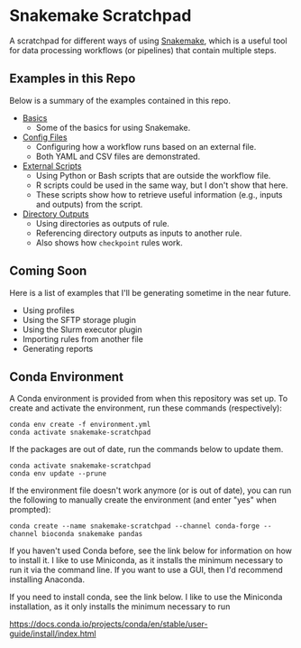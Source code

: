 # Snakemake Scratchpad
A scratchpad for different ways of using [Snakemake](https://snakemake.github.io/), which is a useful tool for data processing workflows (or pipelines) that contain multiple steps.

## Examples in this Repo
Below is a summary of the examples contained in this repo.

- [Basics](./basics/README.md)
  - Some of the basics for using Snakemake.
- [Config Files](./config-files/README.md)
  - Configuring how a workflow runs based on an external file.
  - Both YAML and CSV files are demonstrated.
- [External Scripts](./external-scripts/README.md)
  - Using Python or Bash scripts that are outside the workflow file.
  - R scripts could be used in the same way, but I don't show that here.
  - These scripts show how to retrieve useful information (e.g., inputs and outputs) from the script.
- [Directory Outputs](./directory-outputs/README.md)
  - Using directories as outputs of rule.
  - Referencing directory outputs as inputs to another rule.
  - Also shows how `checkpoint` rules work.

## Coming Soon
Here is a list of examples that I'll be generating sometime in the near future.

- Using profiles
- Using the SFTP storage plugin
- Using the Slurm executor plugin
- Importing rules from another file
- Generating reports

## Conda Environment
A Conda environment is provided from when this repository was set up.
To create and activate the environment, run these commands (respectively):

```shell
conda env create -f environment.yml
conda activate snakemake-scratchpad
```

If the packages are out of date, run the commands below to update them.

```shell
conda activate snakemake-scratchpad
conda env update --prune
```

If the environment file doesn't work anymore (or is out of date), you can run the following to manually create the environment (and enter "yes" when prompted):

```shell
conda create --name snakemake-scratchpad --channel conda-forge --channel bioconda snakemake pandas
```

If you haven't used Conda before, see the link below for information on how to install it.
I like to use Miniconda, as it installs the minimum necessary to run it via the command line.
If you want to use a GUI, then I'd recommend installing Anaconda.

If you need to install conda, see the link below.
I like to use the Miniconda installation, as it only installs the minimum necessary to run 

https://docs.conda.io/projects/conda/en/stable/user-guide/install/index.html

